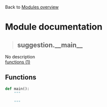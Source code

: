 Back to [Modules overview](https://github.com/pyrustic/suggestion/blob/master/docs/modules/README.md)
  
# Module documentation
>## suggestion.\_\_main\_\_
No description
<br>
[functions (1)](https://github.com/pyrustic/suggestion/blob/master/docs/modules/content/suggestion.__main__/functions.md)


## Functions
```python
def main():
    """
    
    """

```


